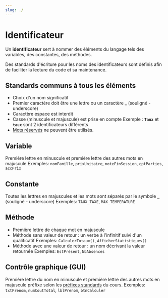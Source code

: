 ```yaml
---
slug: ./
---
```


# Identificateur

Un **identificateur** sert à nommer des éléments du langage tels des variables, des constantes, des méthodes.

Des standards d'écriture pour les noms des identificateurs sont définis afin de faciliter la lecture du code et sa maintenance.

## Standards communs à tous les éléments

- Choix d'un nom significatif
- Premier caractère doit être une lettre ou un caractère _ (souligné - underscore)
- Caractère espace est interdit
- Casse (minuscule et majuscule) est prise en compte
    Exemple : **`Taux`** et  **`taux`** sont 2 identificateurs différents
- [Mots réservés](https://info.cegepmontpetit.ca/notions-csharp/documentation/identificateur/mots-reserves) ne peuvent être utilisés.

## Variable

Première lettre en minuscule et première lettre des autres mots en majuscule
Exemples: `nomFamille`, `prixUnitaire`, `noteFinSession`, `cptParties`, `accPrix`

## Constante

Toutes les lettres en majuscules et les mots sont séparés par le symbole **`_`** (souligné - underscore)
Exemples: `TAUX_TAXE`, `MAX_TEMPERATURE`

## Méthode

- Première lettre de chaque mot en majuscule
- Méthode sans valeur de retour : un verbe à l'infinitif suivi d'un qualificatif
Exemples: `CalculerTotaux()`, `AfficherStatistiques()`
- Méthode avec une valeur de retour : un nom décrivant la valeur retournée
Exemples: `EstPrésent`, `NbAbsences`

## Contrôle graphique (GUI)

Première lettre du nom en minuscule et première lettre des autres mots en majuscule
préfixe selon les [préfixes standards](https://info.cegepmontpetit.ca/notions-csharp/documentation/identificateur/prefixes-standards) du cours.
Exemples: `txtPrenom`, `numCoutTotal`, `lblPrenom`, `btnCalculer`
